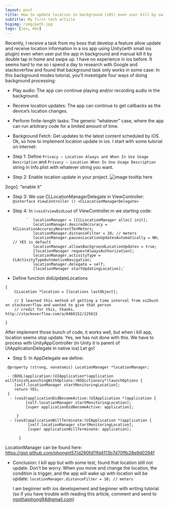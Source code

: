 ```yaml
---
layout: post
title: How to update location in background (iOS) even user kill by swipe up
subtitle: My first tech article
bigimg: /img/path.jpg
tags: [ios, dev]
---
```


Recently, I receive a task from my boss that develop a feature allow update
 and receive location information in a ios app using Unity(with small ios plugin) even when user put the app in background
 and  manual kill it by double tap in home and swipe up.
 I have no experience in ios before. It seems hard to me so i spend a day to research with Google 
 and stackoverfow and found that background task only works in some case:
 In this background modes tutorial, you’ll investigate four ways of doing background processing:
 * Play audio: The app can continue playing and/or recording audio in the background.
 
 * Receive location updates: The app can continue to get callbacks as the device’s location changes.
 
 * Perform finite-length tasks: The generic “whatever” case, where the app can run arbitrary code for a limited amount of time.
 * Background Fetch: Get updates to the latest content scheduled by iOS.
 Ok, so how to implement location update in ios. I start with some tutorial on internet:
 * Step 1: Define `Privacy — Location Always and When In Use Usage Description` and 
 `Privacy — Location When In Use Usage Description` string in Info.plist with whatever string
 you want.
 * Step 2:  Enable location update in your project.
 ![image tooltip here](https://koenig-media.raywenderlich.com/uploads/2016/09/BM-EnableLocationInBG-650x354.png)

 [logo]:  "enable it"
 * Step 3: 
   We use CLLocationManagerDelegate in ViewController:
  `@interface ViewController () <CLLocationManagerDelegate>`
  * Step 4: In
             `(void)viewDidLoad` of ViewController.m we starting code:
                   
              `  locationManager = [[CLLocationManager alloc] init];
                 locationManager.desiredAccuracy = kCLLocationAccuracyNearestTenMeters;
                 locationManager.distanceFilter = 10; // meters
                 locationManager.pausesLocationUpdatesAutomatically = NO; // YES is default
                 locationManager.allowsBackgroundLocationUpdates = true;
                 [locationManager requestAlwaysAuthorization];
                 locationManager.activityType = CLActivityTypeAutomotiveNavigation;
                 locationManager.delegate = self;
                 [locationManager startUpdatingLocation];`
                 
              
   - Define function didUpdateLocations              
  ```- (void)locationManager:(CLLocationManager *)manager didUpdateLocations:(NSArray *)locations
  {
      CLLocation *location = [locations lastObject];
      
      // I learned this method of getting a time interval from xs2bush on stackoverflow and wanted to give that person
      // credit for this, thanks. http://stackoverflow.com/a/6466152/125615
     
  }  
  ```  
  
     
  After implement those bunch of code, it works well, but when i kill app, location seems 
  stop update. Yes, we has not done with this. We have to process with UnityAppController (in Unity it is parent of UIApplicationDelegate in native ios)
  Let go!
  * Step 5:
  In AppDelegate we define:
 ```
  @property (strong, nonatomic) LocationManager *locationManager;         

  - (BOOL)application:(UIApplication*)application willFinishLaunchingWithOptions:(NSDictionary*)launchOptions {
     [self.locationManager startMonitoringLocation];
     return YES;
  }
   - (void)applicationDidBecomeActive:(UIApplication *)application {  
          [self.locationManager startMonitoringLocation];
          [super applicationDidBecomeActive: application];
  
      }
   - (void)applicationWillTerminate:(UIApplication *)application {
           [self.locationManager startMonitoringLocation];
           [super applicationWillTerminate: application];
   
       }    
   ```
   LocationManager can be found here: https://gist.github.com/phongnt57/d290fd11fd4113b7d70ffb28e9d0294f
      
  
 * Conclusion: I kill app but   with some test, found that location still not update.
Don't be worry. When you move and change the location, the condition is trigger, and the app will wake up with location will be update:
              `locationManager.distanceFilter = 10; // meters`
              
   I am beginner with ios developement and beginner with writing tutorial (so if you have trouble 
   with reading this article, comment and send to ngothaiphong94@gmail.com)           
      
    

   

    

    
    

          

  
  

 
   